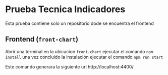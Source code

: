# Prueba Tecnica Indicadores

Esta prueba contiene solo un repositorio dode se encuentra el frontend

## Frontend (`front-chart`)

Abrir una terminal en la ubicacion `front-chart` ejecutar el comando `npm install` una vez concluido la instalación ejecutar el comando `npm run start`

Este comando generara la siguiente url http://localhost:4400/
